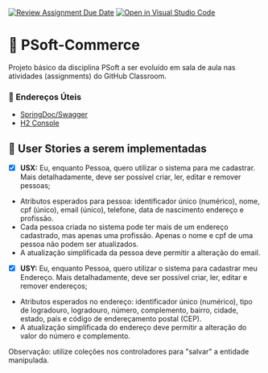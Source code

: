[![Review Assignment Due Date](https://classroom.github.com/assets/deadline-readme-button-24ddc0f5d75046c5622901739e7c5dd533143b0c8e959d652212380cedb1ea36.svg)](https://classroom.github.com/a/CmgXzpBG)
[![Open in Visual Studio Code](https://classroom.github.com/assets/open-in-vscode-718a45dd9cf7e7f842a935f5ebbe5719a5e09af4491e668f4dbf3b35d5cca122.svg)](https://classroom.github.com/online_ide?assignment_repo_id=11521126&assignment_repo_type=AssignmentRepo)
# 🛒 PSoft-Commerce

Projeto básico da disciplina PSoft a ser evoluído em sala de aula nas atividades (assignments) do GitHub Classroom.

### 🔗 Endereços Úteis

- [SpringDoc/Swagger](http://localhost:8080/swagger-ui/index.html)
- [H2 Console](http://localhost:8080/h2-console)

## 📑 User Stories a serem implementadas

- [X] **USX:** Eu, enquanto Pessoa, quero utilizar o sistema para me cadastrar. Mais detalhadamente, deve ser possível criar, ler, editar e remover pessoas;
- Atributos esperados para pessoa: identificador único (numérico), nome, cpf (único), email (único), telefone, data de nascimento endereço e profissão.
- Cada pessoa criada no sistema pode ter mais de um endereço cadastrado, mas apenas uma profissão. Apenas o nome e cpf de uma pessoa não podem ser atualizados.
- A atualização simplificada da pessoa deve permitir a alteração do email.

- [X] **USY:** Eu, enquanto Pessoa, quero utilizar o sistema para cadastrar meu Endereço. Mais detalhadamente, deve ser possível criar, ler, editar e remover endereços;
- Atributos esperados no endereço: identificador único (numérico), tipo de logradouro, logradouro, número, complemento, bairro, cidade, estado, país e código de endereçamento postal (CEP).
- A atualização simplificada do endereço deve permitir a alteração do valor do número e complemento.

Observação: utilize coleções nos controladores para "salvar" a entidade manipulada.